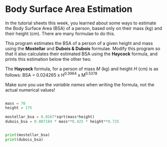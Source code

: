 # Body Surface Area Estimation

In the tutorial sheets this week, you learned about some ways to estimate the Body Surface Area (BSA) of a person, based only on their mass (kg) and their height (cm). There are many formulae to do this. 

This program estimates the BSA of a person of a given height and mass using the **Mostellar** and **Dubois & Dubois** formulae. Modify this program so that it also calculates their estimated BSA using the **Haycock** formula, and prints this estimation below the other two. 

The **Haycock** formula, for a person of mass *M* (kg) and height *H* (cm) is as follows:
BSA = 0.024265 x H<sup>0.3964</sup> x M<sup>0.5378</sup>

Make sure you use the *variable names* when writing the formula, not the actual numerical values!

```python

mass = 70
height = 175

mostellar_bsa = 0.0167*sqrt(mass*height)
dubois_bsa = 0.007184 * mass**0.425 * height**0.725


print(mostellar_bsa)
print(dubois_bsa)


```
